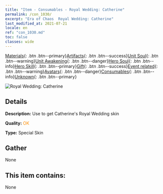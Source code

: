 ```yaml
---
title: "Item - Consumables - Royal Wedding: Catherine"
permalink: /con_1030/
excerpt: "Era of Chaos  Royal Wedding: Catherine"
last_modified_at: 2021-07-21
locale: en
ref: "con_1030.md"
toc: false
classes: wide
---
```

 [Materials](/Items/){: .btn .btn--primary}[Artifacts](/Items/Artifacts/){: .btn .btn--success}[Unit Soul](/Items/UnitSoul/){: .btn .btn--warning}[Unit Awakening](/Items/UnitAwakening/){: .btn .btn--danger}[Hero Soul](/Items/HeroSoul/){: .btn .btn--info}[Hero Skill](/Items/HeroSkill/){: .btn .btn--primary}[Gift](/Items/Gift/){: .btn .btn--success}[Event related](/Items/Events/){: .btn .btn--warning}[Avatars](/Items/Avatars/){: .btn .btn--danger}[Consumables](/Items/Consumables/){: .btn .btn--info}[Unknown](/Items/Unknown/){: .btn .btn--primary}

 ![Royal Wedding: Catherine](/images/h/h_Catherine7.jpg)

## Details
 **Description:** Use to get Catherine's Royal Wedding skin

 **Quality:** <span style="color: #FF8C00">OK</span>

 **Type:** Special Skin

## Gather

  None

## This item contains:

  None

